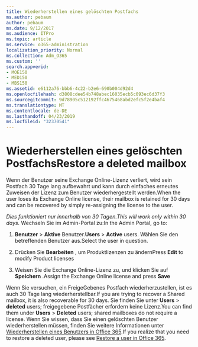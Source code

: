 ```yaml
---
title: Wiederherstellen eines gelöschten Postfachs
ms.author: pebaum
author: pebaum
ms.date: 9/12/2017
ms.audience: ITPro
ms.topic: article
ms.service: o365-administration
localization_priority: Normal
ms.collection: Adm_O365
ms.custom: ''
search.appverid:
- MOE150
- MED150
- MBS150
ms.assetid: e6112a76-bbb6-4c22-b2e6-690b004d92d4
ms.openlocfilehash: d3808cdee54b748abec16035ecb5c093ec6d37f3
ms.sourcegitcommit: 9d78905c512192ffc4675468abd2efc5f2e4baf4
ms.translationtype: MT
ms.contentlocale: de-DE
ms.lasthandoff: 04/23/2019
ms.locfileid: "32370541"
---
```

# <a name="restore-a-deleted-mailbox"></a><span data-ttu-id="0fa1e-102">Wiederherstellen eines gelöschten Postfachs</span><span class="sxs-lookup"><span data-stu-id="0fa1e-102">Restore a deleted mailbox</span></span>

<span data-ttu-id="0fa1e-103">Wenn der Benutzer seine Exchange Online-Lizenz verliert, wird sein Postfach 30 Tage lang aufbewahrt und kann durch einfaches erneutes Zuweisen der Lizenz zum Benutzer wiederhergestellt werden.</span><span class="sxs-lookup"><span data-stu-id="0fa1e-103">When the user loses its Exchange Online license, their mailbox is retained for 30 days and can be recovered by simply re-assigning the license to the user.</span></span>
  
 <span data-ttu-id="0fa1e-104">*Dies funktioniert nur innerhalb von 30 Tagen.*</span><span class="sxs-lookup"><span data-stu-id="0fa1e-104">*This will work only within 30 days.*</span></span>  <span data-ttu-id="0fa1e-105">Wechseln Sie im Admin-Portal zu:</span><span class="sxs-lookup"><span data-stu-id="0fa1e-105">In the Admin Portal, go to:</span></span> 
  
1. <span data-ttu-id="0fa1e-106">**Benutzer** \> **Aktive** Benutzer.</span><span class="sxs-lookup"><span data-stu-id="0fa1e-106">**Users** \> **Active** users.</span></span> <span data-ttu-id="0fa1e-107">Wählen Sie den betreffenden Benutzer aus.</span><span class="sxs-lookup"><span data-stu-id="0fa1e-107">Select the user in question.</span></span> 
    
2. <span data-ttu-id="0fa1e-108">Drücken Sie **Bearbeiten** , um Produktlizenzen zu ändern</span><span class="sxs-lookup"><span data-stu-id="0fa1e-108">Press **Edit** to modify Product licenses</span></span> 
    
3. <span data-ttu-id="0fa1e-109">Weisen Sie die Exchange Online-Lizenz zu, und klicken Sie auf **Speichern** .</span><span class="sxs-lookup"><span data-stu-id="0fa1e-109">Assign the Exchange Online license and press **Save**</span></span>
    
<span data-ttu-id="0fa1e-110">Wenn Sie versuchen, ein FreigeGebenes Postfach wiederherzustellen, ist es auch 30 Tage lang wiederherstellbar.</span><span class="sxs-lookup"><span data-stu-id="0fa1e-110">If you are trying to recover a Shared mailbox, it is also recoverable for 30 days.</span></span> <span data-ttu-id="0fa1e-111">Sie finden Sie unter **Users** \> **deleted** users; freigegebene Postfächer erfordern keine Lizenz.</span><span class="sxs-lookup"><span data-stu-id="0fa1e-111">You can find them under **Users** \> **Deleted** users; shared mailboxes do not require a license.</span></span> <span data-ttu-id="0fa1e-112">Wenn Sie wissen, dass Sie einen gelöschten Benutzer wiederherstellen müssen, finden Sie weitere Informationen unter [Wiederherstellen eines Benutzers in Office 365](https://docs.microsoft.com/en-us/office365/admin/add-users/restore-user).</span><span class="sxs-lookup"><span data-stu-id="0fa1e-112">If you realize that you need to restore a deleted user, please see [Restore a user in Office 365](https://docs.microsoft.com/en-us/office365/admin/add-users/restore-user).</span></span>
  

